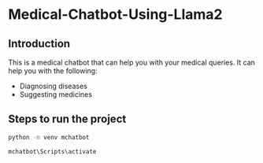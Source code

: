 # Medical-Chatbot-Using-Llama2

## Introduction
This is a medical chatbot that can help you with your medical queries. It can help you with the following:
- Diagnosing diseases
- Suggesting medicines


## Steps to run the project

```bash
python -m venv mchatbot
```

```bash
mchatbot\Scripts\activate
```

```bash